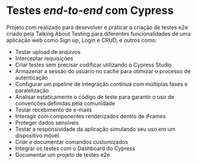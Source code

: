 # Testes _end-to-end_ com Cypress


Projeto com realizado para desevolver e praticar a criação de testes e2e criado pela Talking About Testing para diferentes funcionalidades de uma aplicação web como Sign up, Login e CRUD, e outros como:
- Testar upload de arquivos
- Interceptar requisições
- Criar testes sem precisar codificar utilizando o Cypress Studio
- Armazenar a sessão do usuário no cache para otimizar o processo de autenticação
- Configurar um pipeline de integração contínua com múltiplas fases e paralelização
- Analisar estaticamente o código de teste para garantir o uso de convenções definidas pela comunidade
- Testar recebimento de e-mails
- Interagir com componentes renderizados dentro de iFrames
- Proteger dados sensíveis
- Testar a responsividade da aplicação simulando seu uso em um dispositivo móvel
- Criar e documentar comandos customizados
- Integrar os testes com o Dashboard do Cypress
- Documentar um projeto de testes e2e